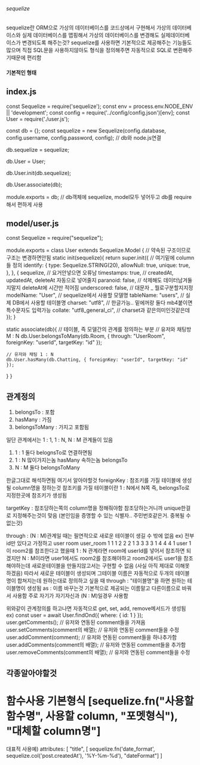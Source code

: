 ###### sequelize
sequelize란 ORM으로 가상의 데이터베이스를 코드상에서 구현해서 가상의 데이터베이스와 실제 데이터베이스를 맵핑해서 가상의 데이터베이스를 변경해도 실제데이터베이스가 변경되도록 해주는것?
sequelize를 사용하면 기본적으로 제공해주는 기능들도 많으며 직접 SQL문을 사용하지않아도 형식을 정의해주면 자동적으로 SQL로 변환해주기때문에 편리함

#### 기본적인 형태
## index.js
const Sequelize = require('sequelize');
const env = process.env.NODE_ENV || 'development';
const config = require('../config/config.json')[env];
const User = require('./user.js');

const db = {};
const sequelize = new Sequelize(config.database, config.username, config.password, config);   // db와 node.js연결

db.sequelize = sequelize;

db.User = User;

db.User.init(db.sequelize);

db.User.associate(db);

module.exports = db;    // db객체에 sequelize, model모두 넣어두고 db를 require해서 편하게 사용

## model/user.js
const Sequelize = require("sequelize");

module.exports = class User extends Sequelize.Model {   // 약속된 구조이므로 구조는 변경하면안됨
  static init(sequelize){
    return super.init({     // 여기밑에 column들 정의
      identify: {
        type: Sequelize.STRING(20),
        allowNull: true,
        unique: true,
      },
    }, {
      sequelize,          // 요거안넣으면 오류남
      timestamps: true,   // createdAt, updatedAt, deleteAt 자동으로 넣어줄지
      paranoid: false,    // 삭제해도 데이터남겨둘지말지 deleteAt에 시간만 적어짐
      underscored: false, // 대문자 _  뭘로구분할지지정
      modelName: "User",  // sequelize에서 사용할 모델명
      tableName: "users", // 실제 DB에서 사용할 테이블명
      charset: "utf8",    // 한글가능..           밑에꺼랑 둘다 mb4붙이면 특수문자도 입력가능
      collate: "utf8_general_ci",   // charset과 같은의미인것같은데
    });
  }

  static associate(db){     // 테이블, 즉 모델간의 관계를 정의하는 부분
    // 유저와 채팅방 M : N
    db.User.belongsToMany(db.Room, { through: "UserRoom", foreignKey: "userId", targetKey: "id" });

    // 유저와 채팅 1 : N
    db.User.hasMany(db.Chatting, { foreignKey: "userId", targetKey: "id" });
  }
}
## 관계정의
1. belongsTo : 포함
2. hasMany : 가짐
3. belongsToMany : 가지고 포함됨

일단 관계에서는 1 : 1, 1 : N, N : M 관계들이 있음
1. 1 : 1
둘다 belognsTo로 연결하면됨
2. 1 : N
많이가지는놈 hasMany
속하는놈 belongsTo
3. N : M
둘다 belongsToMany

한글그대로 해석하면됨
여기서 알아야할것
foreignKey : 참조키를 가질 테이블에 생성될 column명을 정하는것
참조키를 가질 테이블이란 1 : N에서 N쪽 즉, belongsTo로 지정한곳에 참조키가 생성됨

targetKey : 참조당하는쪽의 column명을 정해줘야함
참조당하는거니까 unique한걸로 지정해주는것이 맞음 (본인임을 증명할 수 있는 식별자.. 주민번호같은거. 중복될 수 없는것)

through : (N : M)관계일 때는 필연적으로 새로운 테이블이 생길 수 밖에 없음
ex) 전부 id만 있다고 가정하고
user     room       user_room
  1       1           1    2 
  2       2           1    3
  3       3           3    1
  4       4           4    1
user 1이 room2를 참조한다고 했을때 1 : N 관계라면
room에 userId를 넣어서 참조하면 되겠지만 N : M이라면
user1에서도 room2를 참조해야하고
room2에서도 user1을 참조해야하는데 새로운테이블을 만들지않고서는 구현할 수 없음 (사실 아직 제대로 이해못하겠음)
따라서 새로운 테이블이 생성되며 그테이블 이름은 자동적으로 두개의 테이블명이 합쳐지는데
원하는대로 정의하고 싶을 때 through : "테이블명"을 하면 원하는 테이블명이 생성됨
as : 이름 바꾸는것 기본적으로 제공되는 이름말고 다른이름으로 바꿔서 사용함
주로 자기가 자기자신과 (N : M)일경우 사용함

위와같이 관계정의를 하고나면 자동적으로
get, set, add, remove메서드가 생성됨
ex) const user = await User.findOnd({ where: { id: 1 } });
user.getComments();                  // 유저와 연동된 comment들을 가져옴
user.setComments(comment의 배열);     // 유저와 연동된 comment들을 수정
user.addComment(comment);            // 유저와 연동된 comment들을 하나추가함
user.addComments(comment의 배열);     // 유저와 연동된 comment들을 추가함
user.removeComments(comment의 배열);  // 유저와 연동된 comment들을 수정

## 각종알아야할것
# 함수사용 기본형식 [sequelize.fn("사용할 함수명", 사용할 column, "포멧형식"), "대체할 column명"]
대표적 사용예) attributes: [ "title", [ sequelize.fn('date_format', sequelize.col('post.createdAt'), '%Y-%m-%d'), "dateFormat"] ]